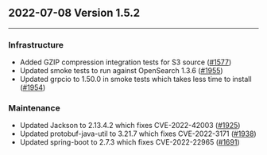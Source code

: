 ## 2022-07-08 Version 1.5.2

---

### Infrastructure
* Added GZIP compression integration tests for S3 source ([#1577](https://github.com/opensearch-project/data-prepper/pull/1577))
* Updated smoke tests to run against OpenSearch 1.3.6 ([#1955](https://github.com/opensearch-project/data-prepper/pull/1955))
* Updated grpcio to 1.50.0 in smoke tests which takes less time to install ([#1954](https://github.com/opensearch-project/data-prepper/pull/1954))

### Maintenance
* Updated Jackson to 2.13.4.2 which fixes CVE-2022-42003 ([#1925](https://github.com/opensearch-project/data-prepper/pull/1925))
* Updated protobuf-java-util to 3.21.7 which fixes CVE-2022-3171 ([#1938](https://github.com/opensearch-project/data-prepper/pull/1938))
* Updated spring-boot to 2.7.3 which fixes CVE-2022-22965 ([#1691](https://github.com/opensearch-project/data-prepper/pull/1691))